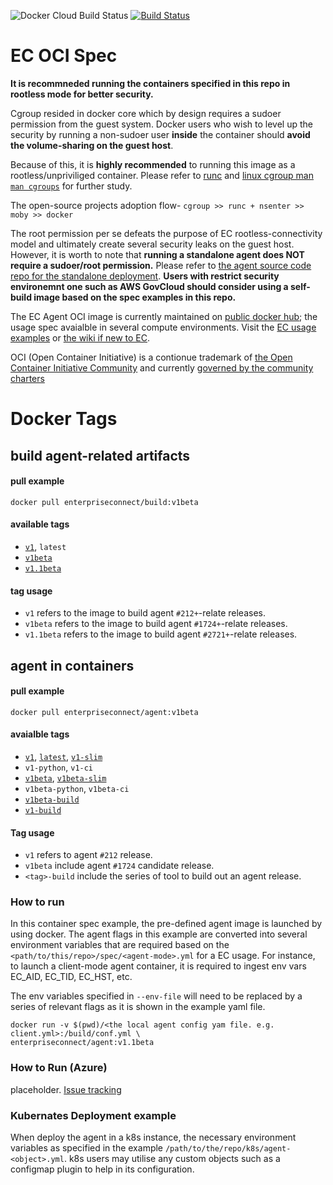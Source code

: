 ![Docker Cloud Build Status](https://img.shields.io/docker/cloud/build/enterpriseconnect/build) [![Build Status](https://travis-ci.com/Enterprise-connect/oci.svg?branch=v1.1beta)](https://travis-ci.com/Enterprise-connect/oci)

# EC OCI Spec
**It is recommneded running the containers specified in this repo in rootless mode for better security.**

Cgroup resided in docker core which by design requires a sudoer permission from the guest system. Docker users who wish to level up the security by running a non-sudoer user **inside** the container should **avoid the volume-sharing on the guest host**.

Because of this, it is **highly recommended** to running this image as a rootless/unpriviliged container. Please refer to [runc](https://github.com/opencontainers/runc) and [linux cgroup man ```man cgroups```](http://man7.org/linux/man-pages/man7/cgroups.7.html) for further study.

The open-source projects adoption flow-
```cgroup >> runc + nsenter >> moby >> docker```

The root permission per se defeats the purpose of EC rootless-connectivity model and ultimately create several security leaks on the guest host. However, it is worth to note that **running a standalone agent does NOT require a sudoer/root permission.** Please refer to [the agent source code repo for the standalone deployment](https://github.build.ge.com/Enterprise-Connect/agent#Usage). **Users with restrict security environemnt one such as AWS GovCloud should consider using a self-build image based on the spec examples in this repo.**

The EC Agent OCI image is currently maintained on [public docker hub](https://hub.docker.com/repository/docker/enterpriseconnect/agent); the usage spec avaialble in several compute environments. Visit the [EC usage examples](https://github.com/Enterprise-connect/ec-x-sdk/tree/v1/examples) or [the wiki if new to EC](https://github.com/Enterprise-connect/ec-sdk/wiki/EC-Agent).

OCI (Open Container Initiative) is a contionue trademark of [the Open Container Initiative Community](https://www.opencontainers.org/community) and currently [governed by the community charters](https://www.opencontainers.org/about/governance)

# Docker Tags

## build agent-related artifacts
#### pull example
```docker pull enterpriseconnect/build:v1beta```

#### available tags
- [```v1```](https://github.com/Enterprise-connect/oci/blob/v1/spec/build/Dockerfile), ```latest```
- [```v1beta```](https://github.com/Enterprise-connect/oci/blob/v1beta/spec/build/Dockerfile)
- [```v1.1beta```](https://github.com/Enterprise-connect/oci/blob/v1beta/spec/build/Dockerfile)

#### tag usage
- ```v1``` refers to the image to build agent ```#212+```-relate releases.
- ```v1beta``` refers to the image to build agent ```#1724+```-relate releases.
- ```v1.1beta``` refers to the image to build agent ```#2721+```-relate releases.

## agent in containers
#### pull example
```docker pull enterpriseconnect/agent:v1beta```

#### avaialble tags
- [```v1```](https://github.com/Enterprise-connect/oci/blob/v1/spec/agent/Dockerfile), [```latest```](https://github.com/Enterprise-connect/oci/blob/v1/spec/agent/Dockerfile), [```v1-slim```](https://github.com/Enterprise-connect/oci/blob/v1/spec/agent/Dockerfile)
- ```v1-python```, ```v1-ci```
- [```v1beta```](https://github.com/Enterprise-connect/oci/blob/v1beta/spec/agent/Dockerfile), [```v1beta-slim```](https://github.com/Enterprise-connect/oci/blob/v1beta/spec/agent/Dockerfile)
- ```v1beta-python```, ```v1beta-ci```
- [```v1beta-build```](https://github.com/Enterprise-connect/oci/blob/v1beta/spec/build/Dockerfile)
- [```v1-build```](https://github.com/Enterprise-connect/oci/blob/v1/spec/build/Dockerfile)

#### Tag usage
- ```v1``` refers to agent ```#212``` release.
- ```v1beta``` include agent ```#1724``` candidate release.
- ```<tag>-build``` include the series of tool to build out an agent release.

### How to run
In this container spec example, the pre-defined agent image is launched by using docker. The agent flags in this example are converted into several environment variables that are required based on the ```<path/to/this/repo>/spec/<agent-mode>.yml``` for a EC usage. For instance, to launch a client-mode agent container, it is required to ingest env vars EC_AID, EC_TID, EC_HST, etc. 
  
The env variables specified in ```--env-file``` will need to be replaced by a series of relevant flags as it is shown in the example yaml file.
```shell
docker run -v $(pwd)/<the local agent config yam file. e.g. client.yml>:/build/conf.yml \
enterpriseconnect/agent:v1.1beta
```

### How to Run (Azure)
placeholder. [Issue tracking](https://github.com/Enterprise-connect/sdk/issues/70)

### Kubernates Deployment example
When deploy the agent in a k8s instance, the necessary environment variables as specified in the example ```/path/to/the/repo/k8s/agent-<object>.yml```.  k8s users may utilise any custom objects such as a configmap plugin to help in its configuration.
